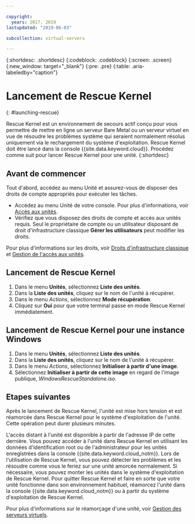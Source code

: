 ```yaml
---

copyright:
  years: 2017, 2019
lastupdated: "2019-06-03"

subcollection: virtual-servers

---
```


{:shortdesc: .shortdesc}
{:codeblock: .codeblock}
{:screen: .screen}
{:new_window: target="_blank"}
{:pre: .pre}
{:table: .aria-labeledby="caption"}


# Lancement de Rescue Kernel
{: #launching-rescue}

Rescue Kernel est un environnement de secours actif conçu pour vous permettre de mettre en ligne un serveur Bare Metal ou un serveur virtuel en vue de résoudre les problèmes système qui seraient normalement résolus uniquement via le rechargement du système d'exploitation. Rescue Kernel doit être lancé dans la console {{site.data.keyword.cloud}}. Procédez comme suit pour lancer Rescue Kernel pour une unité.
{:shortdesc}

## Avant de commencer
Tout d'abord, accédez au menu Unité et assurez-vous de disposer des droits de compte appropriés pour exécuter les tâches.

* Accédez au menu Unité de votre console. Pour plus d'informations, voir [Accès aux unités](/docs/vsi?topic=virtual-servers-navigating-devices).
* Vérifiez que vous disposez des droits de compte et accès aux unités requis. Seul le propriétaire de compte ou un utilisateur disposant de droit d'infrastructure classique **Gérer les utilisateurs** peut modifier les droits.

Pour plus d'informations sur les droits, voir [Droits d'infrastructure classique](/docs/iam?topic=iam-infrapermission#infrapermission) et [Gestion de l'accès aux unités](/docs/vsi?topic=virtual-servers-managing-device-access).

## Lancement de Rescue Kernel

1. Dans le menu **Unités**, sélectionnez **Liste des unités**.
2. Dans la **Liste des unités**, cliquez sur le nom de l'unité à récupérer.
3. Dans le menu *Actions*, sélectionnez **Mode récupération**.
4. Cliquez sur **Oui** pour que votre terminal passe en mode Rescue Kernel immédiatement. 

## Lancement de Rescue Kernel pour une instance Windows

1. Dans le menu **Unités**, sélectionnez **Liste des unités**.
2. Dans la **Liste des unités**, cliquez sur le nom de l'unité à récupérer.
3. Dans le menu *Actions*, sélectionnez **Initialiser à partir d'une image**.
4. Sélectionnez **Initialiser à partir de cette image** en regard de l'image publique, *WindowsRescueStandalone.iso*.

## Etapes suivantes
Après le lancement de Rescue Kernel, l'unité est mise hors tension et est réamorcée dans Rescue Kernel pour le système d'exploitation de l'unité. Cette opération peut durer plusieurs minutes.

L'accès distant à l'unité est disponible à partir de l'adresse IP de cette dernière. Vous pouvez accéder à l'unité dans Rescue Kernel en utilisant les données d'identification root ou de l'administrateur pour les unités enregistrées dans la console {{site.data.keyword.cloud_notm}}. Lors de l'utilisation de Rescue Kernel, vous pouvez détecter les problèmes et les résoudre comme vous le feriez sur une unité amorcée normalement. Si nécessaire, vous pouvez monter les unités dans le système d'exploitation de Rescue Kernel. Pour quitter Rescue Kernel et faire en sorte que votre unité fonctionne dans son environnement habituel, réamorcez l'unité dans la console {{site.data.keyword.cloud_notm}} ou à partir du système d'exploitation de Rescue Kernel.

Pour plus d'informations sur le réamorçage d'une unité, voir [Gestion des serveurs virtuels](/docs/vsi?topic=virtual-servers-managing-virtual-servers#managing-virtual-servers).
